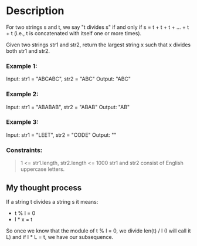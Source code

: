 # Description
For two strings s and t, we say "t divides s" if and only if s = t + t + t + ... + t + t (i.e., t is concatenated with itself one or more times).

Given two strings str1 and str2, return the largest string x such that x divides both str1 and str2.

### Example 1:
Input: str1 = "ABCABC", str2 = "ABC"
Output: "ABC"

### Example 2:
Input: str1 = "ABABAB", str2 = "ABAB"
Output: "AB"

### Example 3:
Input: str1 = "LEET", str2 = "CODE"
Output: ""

### Constraints:
> 1 <= str1.length, str2.length <= 1000
> str1 and str2 consist of English uppercase letters.

## My thought process
If a string t divides a string s it means:
- t % l = 0
- l * x = t

So once we know that the module of t % l = 0, we divide len(t) / l (I will call it L) and if l * L = t, we have our subsequence. 
